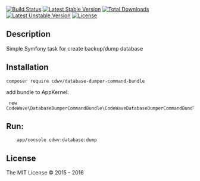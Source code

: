 [![Build Status](https://travis-ci.org/cdwv/DatabaseDumperCommandBundle.svg)](https://github.com/cdwv/DatabaseDumperCommandBundle) [![Latest Stable Version](https://poser.pugx.org/cdwv/database-dumper-command-bundle/v/stable)](https://packagist.org/packages/cdwv/database-dumper-command-bundle) [![Total Downloads](https://poser.pugx.org/cdwv/database-dumper-command-bundle/downloads)](https://packagist.org/packages/cdwv/database-dumper-command-bundle) [![Latest Unstable Version](https://poser.pugx.org/cdwv/database-dumper-command-bundle/v/unstable)](https://packagist.org/packages/cdwv/database-dumper-command-bundle) [![License](https://poser.pugx.org/cdwv/database-dumper-command-bundle/license)](https://packagist.org/packages/cdwv/database-dumper-command-bundle)

Description
------------
Simple Symfony task for create backup/dump database

Installation
------------

```
composer require cdwv/database-dumper-command-bundle
```

add bundle to AppKernel:
```
 new CodeWave\DatabaseDumperCommandBundle\CodeWaveDatabaseDumperCommandBundle(),
```

Run:
------------

```
    app/console cdwv:database:dump
```

## License
The MIT License &copy; 2015 - 2016